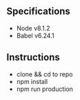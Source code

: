## Specifications

+ Node v8.1.2
+ Babel v6.24.1

## Instructions

+ clone && cd to repo
+ npm install
+ npm run production

